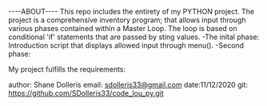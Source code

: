 ----ABOUT----
This repo includes the entirety of my PYTHON project.
The project is a comprehensive inventory program; that allows input through various phases contained within a Master Loop. The loop is based on conditional 'if' statements that are passed by sting values.
-The inital phase:
 Introduction script that displays allowed input through menu().
-Second phase:
 


My project fulfills the requirements:

author: Shane Dolleris
email: sdolleris33@gmail.com
date:11/12/2020
git: https://github.com/SDolleris33/code_lou_py.git